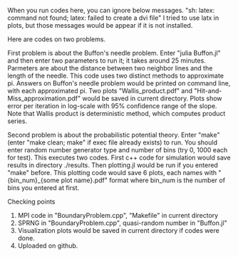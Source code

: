 When you run codes here, you can ignore below messages.
"sh: latex: command not found; latex: failed to create a dvi file"
I tried to use latx in plots, but those messages would be appear if it is not installed.

Here are codes on two problems.

First problem is about the Buffon's needle problem.
Enter "julia Buffon.jl" and then enter two parameters to run it; it takes around 25 minutes.
Parmeters are about the distance between two neighbor lines and the length of the needle.
This code uses two distinct methods to approximate pi.
Answers on Buffon's needle problem would be printed on command line, with each approximated pi.
Two plots "Wallis_product.pdf" and "Hit-and-Miss_approximation.pdf" would be saved in current directory.
Plots show error per iteration in log-scale with 95% confidence range of the slope.
Note that Wallis product is deterministic method, which computes product series.

Second problem is about the probabilistic potential theory.
Enter "make" (enter "make clean; make" if exec file already exists) to run.
You should enter random number generator type and number of bins (try 0, 1000 each for test).
This executes two codes.
First c++ code for simulation would save results in directory ./results.
Then plotting.jl would be run if you entered "make" before.
This plotting code would save 6 plots, each names with "{bin_num}_{some plot name}.pdf" format where bin_num is the number of bins you entered at first.

Checking points

1. MPI code in "BoundaryProblem.cpp", "Makefile" in current directory
2. SPRNG in "BoundaryProblem.cpp", quasi-random number in "Buffon.jl"
3. Visualization plots would be saved in current directory if codes were done.
4. Uploaded on github.
